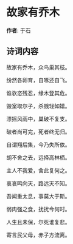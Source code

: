 # 故家有乔木

**作者**: 于石

## 诗词内容

故家有乔木，众鸟巢其枝。

纷然各卵育，自啄还自飞。

谁欤恣残忍，缘木登其危。

毁室取尔子，杀戮轻如嬉。

漂摇风雨中，巢破不复支。

破者尚可完，死者终无归。

自谓翔后集，今乃失所依。

胡不舍之去，远择高林栖。

主人不我爱，舍此复何之。

哀哀鸣向天，路远天不知。

吾闻重太息，事莫大于斯。

弱肉强之食，扰扰今何时。

人生且未保，尔死谁复悲。

寄言民父母，赤子方流离。

